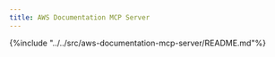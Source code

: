 ```yaml
---
title: AWS Documentation MCP Server
---
```


{%include "../../src/aws-documentation-mcp-server/README.md"%}